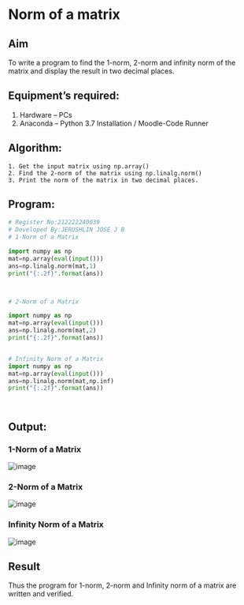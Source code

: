 # Norm of a matrix
## Aim
To write a program to find the 1-norm, 2-norm and infinity norm of the matrix and display the result in two decimal places.
## Equipment’s required:
1.	Hardware – PCs
2.	Anaconda – Python 3.7 Installation / Moodle-Code Runner
## Algorithm:
	1. Get the input matrix using np.array()   
    2. Find the 2-norm of the matrix using np.linalg.norm()
	3. Print the norm of the matrix in two decimal places.
## Program:
```Python
# Register No:212222240039
# Developed By:JERUSHLIN JOSE J B
# 1-Norm of a Matrix

import numpy as np
mat=np.array(eval(input()))
ans=np.linalg.norm(mat,1)
print("{:.2f}".format(ans))



# 2-Norm of a Matrix

import numpy as np
mat=np.array(eval(input()))
ans=np.linalg.norm(mat,2)
print("{:.2f}".format(ans))


# Infinity Norm of a Matrix
import numpy as np
mat=np.array(eval(input()))
ans=np.linalg.norm(mat,np.inf)
print("{:.2f}".format(ans))




```
## Output:
### 1-Norm of a Matrix


![image](https://github.com/Jerushli/Norm-of-a-matrix/assets/120041243/2324ebfc-bedb-4e2b-b777-71661e5053a9)





### 2-Norm of a Matrix

![image](https://github.com/Jerushli/Norm-of-a-matrix/assets/120041243/b48304e6-64c8-4298-9ddd-46aacca76ef3)





### Infinity Norm of a Matrix




![image](https://github.com/Jerushli/Norm-of-a-matrix/assets/120041243/d5c2ed3f-7f99-47db-8095-b9cc318b2273)


## Result
Thus the program for 1-norm, 2-norm and Infinity norm of a matrix are written and verified.
